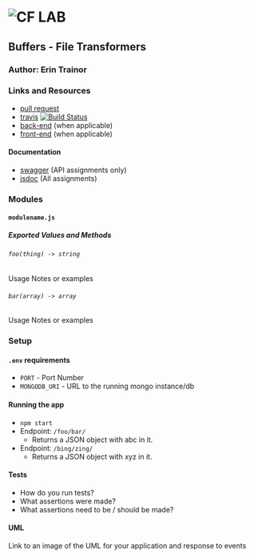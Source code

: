 ![CF](http://i.imgur.com/7v5ASc8.png) LAB
=================================================

## Buffers - File Transformers

### Author: Erin Trainor

### Links and Resources
* [pull request](http://xyz.com)
* [travis](https://www.travis-ci.com/401-advanced-javascript-401d29) [![Build Status](https://www.travis-ci.com/401-advanced-javascript-401d29/lab-04.svg?branch=master)](https://www.travis-ci.com/401-advanced-javascript-401d29/lab-04)
* [back-end](http://xyz.com) (when applicable)
* [front-end](http://xyz.com) (when applicable)

#### Documentation
* [swagger](http://xyz.com) (API assignments only)
* [jsdoc](http://xyz.com) (All assignments)

### Modules
#### `modulename.js`
##### Exported Values and Methods

###### `foo(thing) -> string`
Usage Notes or examples

###### `bar(array) -> array`
Usage Notes or examples

### Setup
#### `.env` requirements
* `PORT` - Port Number
* `MONGODB_URI` - URL to the running mongo instance/db

#### Running the app
* `npm start`
* Endpoint: `/foo/bar/`
  * Returns a JSON object with abc in it.
* Endpoint: `/bing/zing/`
  * Returns a JSON object with xyz in it.
  
#### Tests
* How do you run tests?
* What assertions were made?
* What assertions need to be / should be made?

#### UML
Link to an image of the UML for your application and response to events
